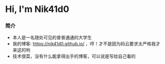 # Hi, I'm Nik41d0

### 简介
* 本人是一名随处可见的普普通通的大学生
* 我的博客: https://nik41d0.github.io/ ，哼！才不是因为码云要求太严格我才来这的哟
* 技术很菜，没有什么能拿得出手的博客，可以说是写给自己看的





<!--
**Nikaid0/Nikaid0** is a ✨ _special_ ✨ repository because its `README.md` (this file) appears on your GitHub profile.

Here are some ideas to get you started:

- 🔭 I’m currently working on ...
- 🌱 I’m currently learning ...
- 👯 I’m looking to collaborate on ...
- 🤔 I’m looking for help with ...
- 💬 Ask me about ...
- 📫 How to reach me: ...
- 😄 Pronouns: ...
- ⚡ Fun fact: ...
-->
